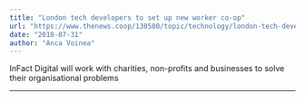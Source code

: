 ```yaml
---
title: "London tech developers to set up new worker co-op"
url: "https://www.thenews.coop/130580/topic/technology/london-tech-developers-set-new-worker-co-op/"
date: "2018-07-31"
author: "Anca Voinea"
---
```


InFact Digital will work with charities, non-profits and businesses to solve their organisational problems

---
